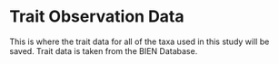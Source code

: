 # Trait Observation Data
This is where the trait data for all of the taxa used in this study will be saved. Trait data is taken from the BIEN Database.
